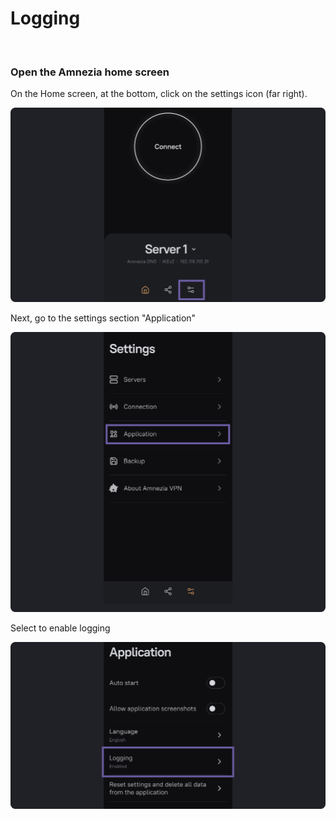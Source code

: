 # Logging

&nbsp;

### Open the Amnezia home screen


On the Home screen, at the bottom, click on the settings icon (far right).

![instruction 1](https://raw.githubusercontent.com/amnezia-vpn/amnezia.org-content/master/docs/en/instructions/22_logging/img/l_en_1.png)

Next, go to the settings section "Application"

![instruction 1](https://raw.githubusercontent.com/amnezia-vpn/amnezia.org-content/master/docs/en/instructions/22_logging/img/l_en_2.png)

Select to enable logging

![instruction 1](https://raw.githubusercontent.com/amnezia-vpn/amnezia.org-content/master/docs/en/instructions/22_logging/img/l_en_3.png)


[amnezia-site-ext-link]: https://amnezia-web-nx1r.vercel.app
[about-int-link]: /about












